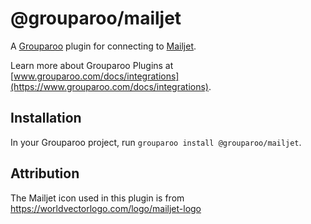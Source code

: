 # @grouparoo/mailjet

A [Grouparoo](https://www.grouparoo.com) plugin for connecting to [Mailjet](https://www.mailjet.com/).

Learn more about Grouparoo Plugins at [www.grouparoo.com/docs/integrations](https://www.grouparoo.com/docs/integrations).

## Installation

In your Grouparoo project, run `grouparoo install @grouparoo/mailjet`.

## Attribution

The Mailjet icon used in this plugin is from https://worldvectorlogo.com/logo/mailjet-logo

